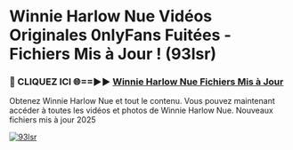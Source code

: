 # Winnie Harlow Nue Vidéos Originales 0nlyFans Fuitées - Fichiers Mis à Jour ! (93lsr)

<h3>🔴 CLIQUEZ ICI 🌐==►► <a href="https://tinyurl.com/2pmr4ezf" rel="nofollow">Winnie Harlow Nue Fichiers Mis à Jour</a></h3>

Obtenez Winnie Harlow Nue et tout le contenu. Vous pouvez maintenant accéder à toutes les vidéos et photos de Winnie Harlow Nue. Nouveaux fichiers mis à jour 2025

[![93lsr](https://i.imgur.com/6SNvagu.gif)](https://tinyurl.com/2pmr4ezf)
